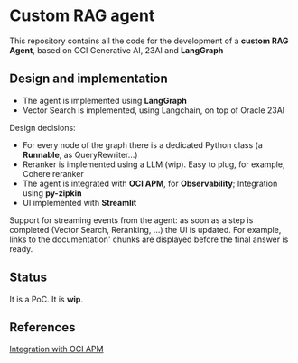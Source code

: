 # Custom RAG agent
This repository contains all the code for the development of a **custom RAG Agent**, based on OCI Generative AI, 23AI and **LangGraph**

## Design and implementation
* The agent is implemented using **LangGraph**
* Vector Search is implemented, using Langchain, on top of Oracle 23AI

Design decisions:
* For every node of the graph there is a dedicated Python class (a **Runnable**, as QueryRewriter...)
* Reranker is implemented using a LLM (wip). Easy to plug, for example, Cohere reranker
* The agent is integrated with **OCI APM**, for **Observability**; Integration using **py-zipkin**
* UI implemented with **Streamlit**

Support for streaming events from the agent: as soon as a step is completed (Vector Search, Reranking, ...) the UI is updated.
For example, links to the documentation' chunks are displayed before the final answer is ready.

## Status
It is a PoC. It is **wip**.

## References
[Integration with OCI APM](https://luigi-saetta.medium.com/enhancing-observability-in-rag-solutions-with-oracle-cloud-6f93b2675f40)